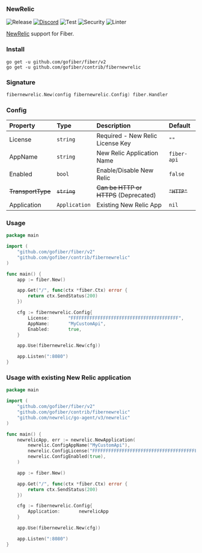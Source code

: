 ### NewRelic
![Release](https://img.shields.io/github/release/gofiber/contrib.svg)
[![Discord](https://img.shields.io/discord/704680098577514527?style=flat&label=%F0%9F%92%AC%20discord&color=00ACD7)](https://gofiber.io/discord)
![Test](https://github.com/gofiber/contrib/workflows/Tests/badge.svg)
![Security](https://github.com/gofiber/contrib/workflows/Security/badge.svg)
![Linter](https://github.com/gofiber/contrib/workflows/Linter/badge.svg)

[NewRelic](https://github.com/newrelic/go-agent) support for Fiber.

### Install

```
go get -u github.com/gofiber/fiber/v2
go get -u github.com/gofiber/contrib/fibernewrelic
```

### Signature

```go
fibernewrelic.New(config fibernewrelic.Config) fiber.Handler
```

### Config

| Property          | Type             | Description                            | Default        |
|:------------------|:-----------------|:---------------------------------------|:---------------|
| License           | `string`         | Required - New Relic License Key       | `""`           |
| AppName           | `string`         | New Relic Application Name             | `fiber-api`    |
| Enabled           | `bool`           | Enable/Disable New Relic               | `false`        |
| ~~TransportType~~ | ~~`string`~~     | ~~Can be HTTP or HTTPS~~ (Deprecated)  | ~~`"HTTP"`~~   |
| Application       | `Application`    | Existing New Relic App                 | `nil`          |

### Usage

```go
package main

import (
	"github.com/gofiber/fiber/v2"
	"github.com/gofiber/contrib/fibernewrelic"
)

func main() {
	app := fiber.New()

	app.Get("/", func(ctx *fiber.Ctx) error {
		return ctx.SendStatus(200)
	})

	cfg := fibernewrelic.Config{
		License:       "FFFFFFFFFFFFFFFFFFFFFFFFFFFFFFFFFFFFFFFF",
		AppName:       "MyCustomApi",
		Enabled:       true,
	}

	app.Use(fibernewrelic.New(cfg))

	app.Listen(":8080")
}
```

### Usage with existing New Relic application

```go
package main

import (
	"github.com/gofiber/fiber/v2"
	"github.com/gofiber/contrib/fibernewrelic"
	"github.com/newrelic/go-agent/v3/newrelic"
)

func main() {
	newrelicApp, err := newrelic.NewApplication(
		newrelic.ConfigAppName("MyCustomApi"),
		newrelic.ConfigLicense("FFFFFFFFFFFFFFFFFFFFFFFFFFFFFFFFFFFFFFFF"),
		newrelic.ConfigEnabled(true),
	)

	app := fiber.New()

	app.Get("/", func(ctx *fiber.Ctx) error {
		return ctx.SendStatus(200)
	})

	cfg := fibernewrelic.Config{
		Application:       newrelicApp
	}

	app.Use(fibernewrelic.New(cfg))

	app.Listen(":8080")
}
```
